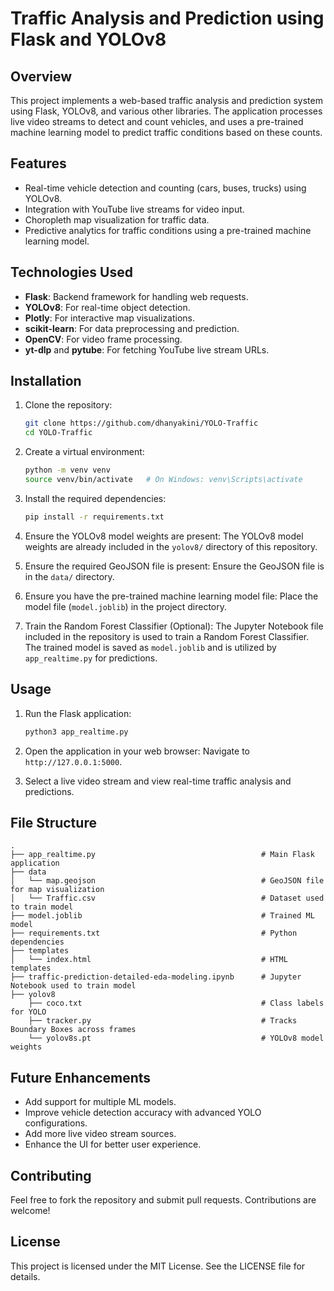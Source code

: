 # Traffic Analysis and Prediction using Flask and YOLOv8

## Overview
This project implements a web-based traffic analysis and prediction system using Flask, YOLOv8, and various other libraries. The application processes live video streams to detect and count vehicles, and uses a pre-trained machine learning model to predict traffic conditions based on these counts.

## Features
- Real-time vehicle detection and counting (cars, buses, trucks) using YOLOv8.
- Integration with YouTube live streams for video input.
- Choropleth map visualization for traffic data.
- Predictive analytics for traffic conditions using a pre-trained machine learning model.

## Technologies Used
- **Flask**: Backend framework for handling web requests.
- **YOLOv8**: For real-time object detection.
- **Plotly**: For interactive map visualizations.
- **scikit-learn**: For data preprocessing and prediction.
- **OpenCV**: For video frame processing.
- **yt-dlp** and **pytube**: For fetching YouTube live stream URLs.

## Installation

1. Clone the repository:
   ```bash
   git clone https://github.com/dhanyakini/YOLO-Traffic
   cd YOLO-Traffic
   ```
   
2. Create a virtual environment:
   ```bash
   python -m venv venv
   source venv/bin/activate   # On Windows: venv\Scripts\activate
   ```
   
3. Install the required dependencies:
   ```bash
   pip install -r requirements.txt
   ```

4. Ensure the YOLOv8 model weights are present:
   The YOLOv8 model weights are already included in the `yolov8/` directory of this repository.

5. Ensure the required GeoJSON file is present:
   Ensure the GeoJSON file is in the `data/` directory.

6. Ensure you have the pre-trained machine learning model file:
   Place the model file (`model.joblib`) in the project directory.

7. Train the Random Forest Classifier (Optional):
   The Jupyter Notebook file included in the repository is used to train a Random Forest Classifier. The trained model is saved as `model.joblib` and is utilized by `app_realtime.py` for predictions.

## Usage

1. Run the Flask application:
   ```bash
   python3 app_realtime.py
   ```

2. Open the application in your web browser:
   Navigate to `http://127.0.0.1:5000`.

3. Select a live video stream and view real-time traffic analysis and predictions.

## File Structure
```
.
├── app_realtime.py                                     # Main Flask application
├── data
│   └── map.geojson                                     # GeoJSON file for map visualization
│   └── Traffic.csv                                     # Dataset used to train model
├── model.joblib                                        # Trained ML model
├── requirements.txt                                    # Python dependencies
├── templates
│   └── index.html                                      # HTML templates
├── traffic-prediction-detailed-eda-modeling.ipynb      # Jupyter Notebook used to train model
├── yolov8
    ├── coco.txt                                        # Class labels for YOLO
    ├── tracker.py                                      # Tracks Boundary Boxes across frames
    └── yolov8s.pt                                      # YOLOv8 model weights
```


## Future Enhancements
- Add support for multiple ML models.
- Improve vehicle detection accuracy with advanced YOLO configurations.
- Add more live video stream sources.
- Enhance the UI for better user experience.

## Contributing
Feel free to fork the repository and submit pull requests. Contributions are welcome!

## License
This project is licensed under the MIT License. See the LICENSE file for details.
